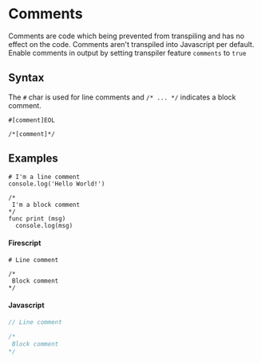 Comments
========

Comments are code which being prevented from transpiling and has no effect on the code.
Comments aren't transpiled into Javascript per default.
Enable comments in output by setting transpiler feature `comments` to `true`

Syntax
------

The `#` char is used for line comments and `/* ... */` indicates a block comment.

```
#[comment]EOL

/*[comment]*/
```

Examples
--------

```
# I'm a line comment
console.log('Hello World!')
```

```
/*
 I'm a block comment
*/
func print (msg)
  console.log(msg)
```

#### Firescript

```fire
# Line comment

/*
 Block comment
*/
```

#### Javascript

```js
// Line comment

/*
 Block comment
*/
```
